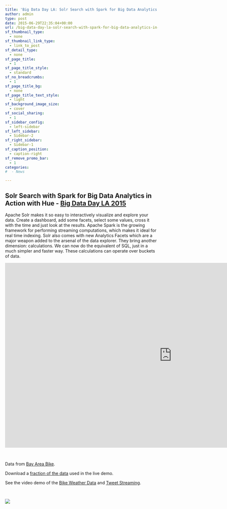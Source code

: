 ```yaml
---
title: 'Big Data Day LA: Solr Search with Spark for Big Data Analytics in Action with Hue'
author: admin
type: post
date: 2015-06-29T22:35:04+00:00
url: /big-data-day-la-solr-search-with-spark-for-big-data-analytics-in-action-with-hue/
sf_thumbnail_type:
  - none
sf_thumbnail_link_type:
  - link_to_post
sf_detail_type:
  - none
sf_page_title:
  - 1
sf_page_title_style:
  - standard
sf_no_breadcrumbs:
  - 1
sf_page_title_bg:
  - none
sf_page_title_text_style:
  - light
sf_background_image_size:
  - cover
sf_social_sharing:
  - 1
sf_sidebar_config:
  - left-sidebar
sf_left_sidebar:
  - Sidebar-2
sf_right_sidebar:
  - Sidebar-1
sf_caption_position:
  - caption-right
sf_remove_promo_bar:
  - 1
categories:
#  - News

---
```

## Solr Search with Spark for Big Data Analytics in Action with Hue - [Big Data Day LA 2015][1]

Apache Solr makes it so easy to interactively visualize and explore your data. Create a dashboard, add some facets, select some values, cross it with the time and just look at the results. Apache Spark is the growing framework for performing streaming computations, which makes it ideal for real time indexing. Solr also comes with new Analytics Facets which are a major weapon added to the arsenal of the data explorer. They bring another dimension: calculations. We can now do the equivalent of SQL, just in a much simpler and faster way. These calculations can operate over buckets of data.

<iframe src="https://www.slideshare.net/slideshow/embed_code/key/bM009Wi1jtCNFY" width="1098" height="610" frameborder="0" marginwidth="0" marginheight="0" scrolling="no"></iframe>

&nbsp;

Data from [Bay Area Bike][2].

Download a [fraction of the data][3] used in the live demo.

See the video demo of the [Bike Weather Data][4] and [Tweet Streaming][5].

&nbsp;

[<img src="https://cdn.gethue.com/uploads/2015/06/solr-bike-dashboard-1024x535.png" />][6]

&nbsp;

 [1]: http://bigdatadayla.org/
 [2]: http://www.bayareabikeshare.com/datachallenge
 [3]: https://www.dropbox.com/s/wgjxveywf6v4c6k/bikedata.clean.csv?dl=0
 [4]: https://gethue.com/bay-area-bikeshare-data-analysis-with-search-and-spark-notebook/
 [5]: https://gethue.com/build-a-real-time-analytic-dashboard-with-solr-search-and-spark-streaming/
 [6]: https://cdn.gethue.com/uploads/2015/06/solr-bike-dashboard.png
